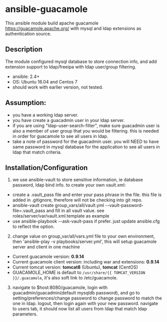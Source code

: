 # ansible-guacamole

This ansible module build apache guacamole https://guacamole.apache.org/ with mysql and ldap extensions as authentication source.

## Description

The module configured mysql database to store connection info, and add extension support to ldap/freeipa with ldap user/group filtering.   
  * ansible: 2.4+
  * OS: Ubuntu 16.04 and Centos 7
  * should work with earlier version, not tested.
## Assumption:
   * you have a working ldap server. 
   * you have create a guacadmin user in your ldap server.
   * if you are using "ldap-user-search-filter", make sure guacadmin user is also a member of user group that you would be filtering. this is needed in order for guacamole to see all users in ldap.
   * take a note of password for the guacadmin user. you will NEED to have same password in mysql database for the application to see all users in ldap that match criteria.
   
   
## Installation/Configuration

1.  we use ansible-vault to store sensitive information, ie database password, ldap bind info. to create your own vault.xml: 
   * create a .vault_pass file and enter your pass phrase in the file. 
     this file is added in .gitignore, therefore will not be checking into git repo. 
   * ansible-vault create group_vars/all/vault.yml --vault-password-file=.vault_pass
   and fill in all vault value. see roles/server/var/vault.xml.template as example
   * use ansible-playbook --ask-vault-pass if prefer. just update ansible.cfg to reflect the option.
   
2. change value on group_var/all/vars.yml file to your own environment, then 'ansible-play -v playbooks/server.yml',  this will setup guacamole server and client in one machine

  * Current guacamole version: **0.9.14**  
  * Current guacamole client version: including war  and extensions: **0.9.14**  
  * Current tomcat version: **tomcat8** (Ubuntu), **tomcat** (CentOS)  
  * GUACAMOLE_HOME is default to `/usr/share/{{ TOMCAT_VERSION }}/.guacamole`, it's also soft link to /etc/guacamole.  
  

3.  navigate to $host:8080/guacamole, login with guacadmin/guacadmin(default mysqldb password), and go to setting/preferences/change password to change password to match the one in ldap. logout, then login again with your new password. 
navigate to users tab, it should now list all users from ldap that match ldap parameters.











